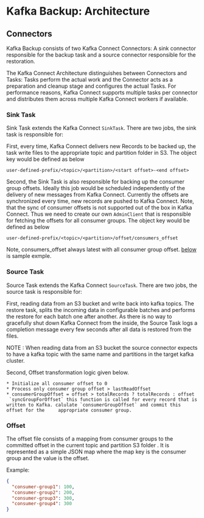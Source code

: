 # Kafka Backup: Architecture

## Connectors

Kafka Backup consists of two Kafka Connect Connectors: A sink connector responsible for the backup task and a source connector responsible for the restoration.

The Kafka Connect Architecture distinguishes between Connectors and Tasks: 
Tasks perform the actual work and the Connector acts as a preparation and cleanup stage and configures the actual Tasks. For performance reasons, Kafka Connect supports multiple tasks per connector and distributes them across multiple Kafka Connect workers if available.

### Sink Task

Sink Task extends the Kafka Connect `SinkTask`. There are two jobs, the sink task is responsible for: 

First, every time, Kafka Connect delivers new Records to be backed up, the task write files to the appropriate topic and partition folder in S3. The object key would be defined as below

```user-defined-prefix/<topic>/<partition>/<start offset>-<end offset> ```

Second, the Sink Task is also responsible for backing up the consumer group offsets. Ideally this job would be scheduled independently of the delivery of new messages from Kafka Connect. Currently the offsets are synchronized every time, new records are pushed to Kafka Connect. Note, that the sync of consumer offsets is not supported out of the box in Kafka Connect. Thus we need to create our own `AdminClient` that is responsible for fetching the offsets for all consumer groups.
The object key would be defined as below

```user-defined-prefix/<topic>/<partition>/offset/consumers_offset ```

Note, consumers_offset always latest with all consumer group offset. [below](#offset) is sample exmple.

### Source Task

Source Task extends the Kafka Connect `SourceTask`. There are two jobs, the source task is responsible for: 

First, reading data from an S3 bucket and write back into kafka topics. 
The restore task, splits the incoming data in configurable batches and performs the restore for each batch one after another. As there is no way to gracefully shut down Kafka Connect from the inside, the Source Task logs a completion message every few seconds after all data is restored from the files.

NOTE : When reading data from an S3 bucket the source connector expects to have a kafka topic with the same name and partitions in the target kafka cluster.

Second, Offset transformation logic given below.

    * Initialize all consumer offset to 0
    * Process only consumer group offset > lastReadOffset    
    * consumerGroupOffset = offset > totalRecords ? totalRecords : offset
     `syncGroupForOffset` this function is called for every record that is written to Kafka. calulate `consumerGroupOffset` and commit this offset for the     appropriate consumer group.

### Offset

The offset file consists of a mapping from consumer groups to the committed offset in the current topic and partition S3 folder . It is represented as a simple JSON map where the map key is the consumer group and the value is the offset.

Example:

```json
{
  "consumer-group1": 100,
  "consumer-group2": 200,
  "consumer-group3": 300,
  "consumer-group4": 300
}
```
